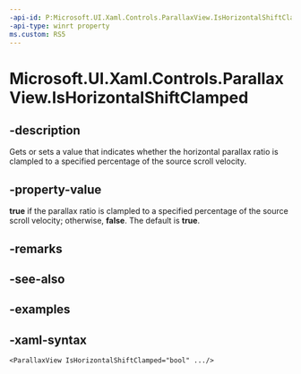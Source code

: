 ```yaml
---
-api-id: P:Microsoft.UI.Xaml.Controls.ParallaxView.IsHorizontalShiftClamped
-api-type: winrt property
ms.custom: RS5
---
```

<!-- Property syntax.
public bool IsHorizontalShiftClamped { get;  set; }
-->

# Microsoft.UI.Xaml.Controls.ParallaxView.IsHorizontalShiftClamped


## -description

Gets or sets a value that indicates whether the horizontal parallax ratio is clampled to a specified percentage of the source scroll velocity.


## -property-value

**true** if the parallax ratio is clampled to a specified percentage of the source scroll velocity; otherwise, **false**. The default is **true**.


## -remarks


## -see-also


## -examples


## -xaml-syntax

```xaml
<ParallaxView IsHorizontalShiftClamped="bool" .../>
```


